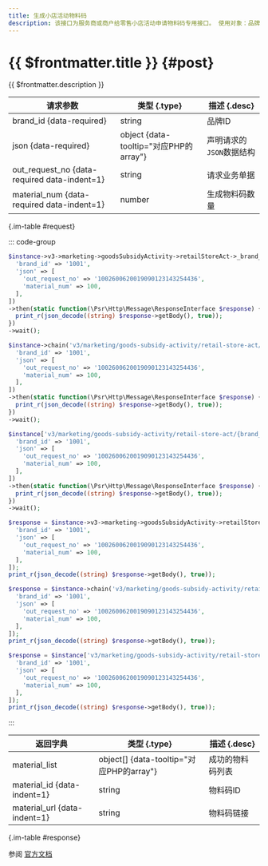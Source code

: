 ```yaml
---
title: 生成小店活动物料码
description: 该接口为服务商或商户给零售小店活动申请物料码专用接口。 使用对象：品牌的品牌主商户号或品牌服务商。
---
```


# {{ $frontmatter.title }} {#post}

{{ $frontmatter.description }}

| 请求参数 | 类型 {.type} | 描述 {.desc}
| --- | --- | ---
| brand_id {data-required} | string | 品牌ID
| json {data-required} | object {data-tooltip="对应PHP的array"} | 声明请求的`JSON`数据结构
| out_request_no {data-required data-indent=1} | string | 请求业务单据
| material_num {data-required data-indent=1} | number | 生成物料码数量

{.im-table #request}

::: code-group

```php [异步纯链式]
$instance->v3->marketing->goodsSubsidyActivity->retailStoreAct->_brand_id_->materials->postAsync([
  'brand_id' => '1001',
  'json' => [
    'out_request_no' => '1002600620019090123143254436',
    'material_num' => 100,
  ],
])
->then(static function(\Psr\Http\Message\ResponseInterface $response) {
  print_r(json_decode((string) $response->getBody(), true));
})
->wait();
```

```php [异步声明式]
$instance->chain('v3/marketing/goods-subsidy-activity/retail-store-act/{brand_id}/materials')->postAsync([
  'brand_id' => '1001',
  'json' => [
    'out_request_no' => '1002600620019090123143254436',
    'material_num' => 100,
  ],
])
->then(static function(\Psr\Http\Message\ResponseInterface $response) {
  print_r(json_decode((string) $response->getBody(), true));
})
->wait();
```

```php [异步属性式]
$instance['v3/marketing/goods-subsidy-activity/retail-store-act/{brand_id}/materials']->postAsync([
  'brand_id' => '1001',
  'json' => [
    'out_request_no' => '1002600620019090123143254436',
    'material_num' => 100,
  ],
])
->then(static function(\Psr\Http\Message\ResponseInterface $response) {
  print_r(json_decode((string) $response->getBody(), true));
})
->wait();
```

```php [同步纯链式]
$response = $instance->v3->marketing->goodsSubsidyActivity->retailStoreAct->_brand_id_->materials->post([
  'brand_id' => '1001',
  'json' => [
    'out_request_no' => '1002600620019090123143254436',
    'material_num' => 100,
  ],
]);
print_r(json_decode((string) $response->getBody(), true));
```

```php [同步声明式]
$response = $instance->chain('v3/marketing/goods-subsidy-activity/retail-store-act/{brand_id}/materials')->post([
  'brand_id' => '1001',
  'json' => [
    'out_request_no' => '1002600620019090123143254436',
    'material_num' => 100,
  ],
]);
print_r(json_decode((string) $response->getBody(), true));
```

```php [同步属性式]
$response = $instance['v3/marketing/goods-subsidy-activity/retail-store-act/{brand_id}/materials']->post([
  'brand_id' => '1001',
  'json' => [
    'out_request_no' => '1002600620019090123143254436',
    'material_num' => 100,
  ],
]);
print_r(json_decode((string) $response->getBody(), true));
```

:::

| 返回字典 | 类型 {.type} | 描述 {.desc}
| --- | --- | ---
| material_list | object[] {data-tooltip="对应PHP的array"} | 成功的物料码列表
| material_id {data-indent=1} | string | 物料码ID
| material_url {data-indent=1} | string | 物料码链接

{.im-table #response}

参阅 [官方文档](https://pay.weixin.qq.com/docs/partner/apis/retail-store/retail-store-act/create-materials.html)
